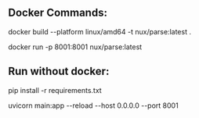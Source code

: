 ## Docker Commands:

docker build --platform linux/amd64 -t nux/parse:latest .

docker run -p 8001:8001 nux/parse:latest

## Run without docker:

pip install -r requirements.txt

uvicorn main:app --reload --host 0.0.0.0 --port 8001


